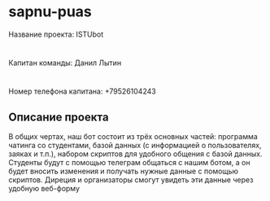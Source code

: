 # sapnu-puas
Название проекта: ISTUbot
#
Капитан команды: Данил Лытин
#
Номер телефона капитана: +79526104243
## Описание проекта
В общих чертах, наш бот состоит из трёх основных частей: программа чатинга со студентами, базой данных (с информацией о пользователях, заяках и т.п.), набором скриптов для удобного общения с базой данных. Студенты будут с помощью телеграм общаться с нашим ботом, а он будет вносить изменения и получать нужные данные с помощью скриптов. Диреция и организаторы смогут увидеть эти данные через удобную веб-форму

